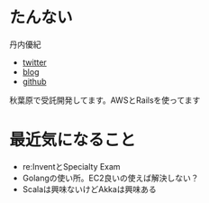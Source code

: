 # たんない
丹内優紀

- [twitter](https://twitter.com/yuukigoodman)
- [blog](http://dev.classmethod.jp/author/tannai-yuki/)
- [github](https://github.com/yuukigoodman)

秋葉原で受託開発してます。AWSとRailsを使ってます

# 最近気になること

- re:InventとSpecialty Exam
- Golangの使い所。EC2良いの使えば解決しない？
- Scalaは興味ないけどAkkaは興味ある
